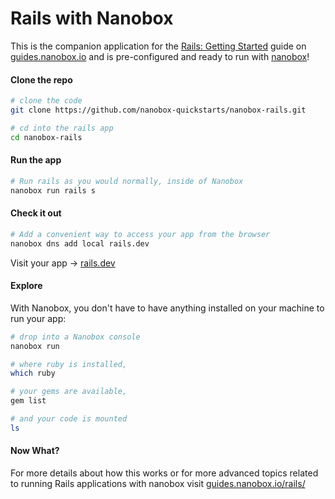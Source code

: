 # Rails with Nanobox
This is the companion application for the [Rails: Getting Started](https://guides.nanobox.io/rails/) guide on [guides.nanobox.io](https://guides.nanobox.io) and is pre-configured and ready to run with [nanobox](https://desktop.nanobox.io/)!

#### Clone the repo

```bash
# clone the code
git clone https://github.com/nanobox-quickstarts/nanobox-rails.git

# cd into the rails app
cd nanobox-rails
```

#### Run the app

```bash
# Run rails as you would normally, inside of Nanobox
nanobox run rails s
```

#### Check it out

```bash
# Add a convenient way to access your app from the browser
nanobox dns add local rails.dev
```
Visit your app -> [rails.dev](http://rails.dev)

#### Explore

With Nanobox, you don't have to have anything installed on your machine to run your app:

```bash
# drop into a Nanobox console
nanobox run

# where ruby is installed,
which ruby

# your gems are available,
gem list

# and your code is mounted
ls
```

#### Now What?
For more details about how this works or for more advanced topics related to running Rails applications with nanobox visit [guides.nanobox.io/rails/](https://guides.nanobox.io/rails/)
